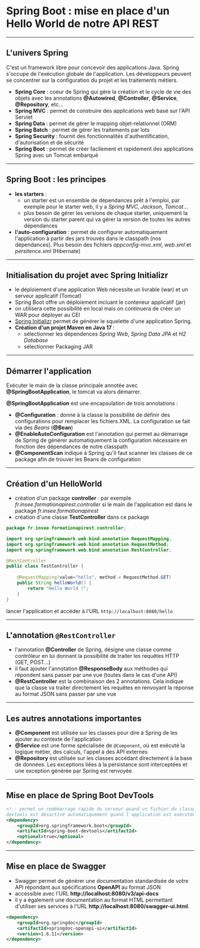 # Spring Boot : mise en place d'un Hello World de notre API REST

----

## L'univers Spring

C'est un framework libre pour concevoir des applications Java. Spring s'occupe de l'exécution globale de l'application. Les développeurs peuvent se concentrer sur la configuration du projet et les traitements métiers.

- **Spring Core** : coeur de Spring qui gère la création et le cycle de vie des objets avec les annotations **@Autowired**, **@Controller**, **@Service**, **@Repository**, etc...
- **Spring MVC** : permet de construire des applications web basé sur l'API Servlet
- **Spring Data** : permet de gérer le mapping objet-relationnel (ORM)
- **Spring Batch** : permet de gérer les traitements par lots
- **Spring Security** : fournit des fonctionnalités d'authentification, d'autorisation et de sécurité
- **Spring Boot** : permet de créer facilement et rapidement des applications Spring avec un Tomcat embarqué

----

## Spring Boot : les principes

- **les starters** :
	- un starter est un ensemble de dépendances prêt à l'emploi, par exemple pour le starter web, il y a *Spring MVC*, *Jackson*, *Tomcat*...
	- plus besoin de gérer les versions de chaque starter, uniquement la version du starter parent qui va gérer la version de toutes les autres dépendances
- **l'auto-configuration** : permet de configurer automatiquement l'application à partir des jars trouvés dans le classpath (nos dépendances). Plus besoin des fichiers *appconfig-mvc.xml*, *web.xml* et *persitence.xml* (Hibernate)

----

## Initialisation du projet avec Spring Initializr

- le déploiement d'une application Web nécessite un livrable (war) et un serveur applicatif (Tomcat)
- Spring Boot offre un déploiement incluant le conteneur applicatif (jar)
- on utilisera cette possibilité en local mais on continuera de créer un WAR pour déployer au CEI
- [Spring Initializr](https://start.spring.io/) permet de générer le squelette d'une application Spring.
- **Création d'un projet Maven en Java 17** :
  - sélectionner les dépendences *Spring Web*, *Spring Data JPA* et *H2 Database*
  - sélectionner Packaging JAR

----

## Démarrer l'application

Exécuter le main de la classe principale annotée avec **@SpringBootApplication**, le tomcat va alors démarrer.

**@SpringBootApplication** est une encapsulation de trois annotations :
- **@Configuration** : donne à la classe la possibilité de définir des configurations pour remplacer les fichiers XML. La configuration se fait via des *Beans* (**@Bean**)
- **@EnableAutoConfiguration** est l'annotation qui permet au démarrage de Spring de générer automatiquement la configuration nécessaire en fonction des dépendances de notre classpath
- **@ComponentScan** indique à Spring qu'il faut scanner les classes de ce package afin de trouver les Beans de configuration

----

## Création d'un HelloWorld

- création d'un package **controller** : par exemple *fr.insee.formationapirest.controller* si le main de l'application est dans le package *fr.insee.formationapirest*
- création d'une classe **TestController** dans ce package

```java
package fr.insee.formationapirest.controller;

import org.springframework.web.bind.annotation.RequestMapping;
import org.springframework.web.bind.annotation.RequestMethod;
import org.springframework.web.bind.annotation.RestController;

@RestController
public class TestController {
	
	@RequestMapping(value="hello", method = RequestMethod.GET)
	public String helloWorld() {
		return "Hello World !";
	}
}
```

lancer l'application et accéder à l'URL `http://localhost:8080/hello`

----

## L'annotation `@RestController`

- l'annotation **@Controller** de Spring, désigne une classe comme contrôleur en lui donnant la possibilité de traiter les requêtes HTTP (GET, POST...)
- il faut ajouter l'annotation **@ResponseBody** aux méthodes qui répondent sans passer par une vue (toutes dans le cas d'une API)
- **@RestController** est la combinaison des 2 annotations. Cela indique que la classe va traiter directement les requêtes en renvoyant la réponse au format JSON sans passer par une vue

----

## Les autres annotations importantes

- **@Component** est utilisée sur les classes pour dire à Spring de les ajouter au contexte de l'application
- **@Service** est une forme spécialisée de `@Component`, où est exécuté la logique métier, des calculs, l'appel à des API externes
- **@Repository** est utilisée sur les classes accédant directement à la base de données. Les exceptions liées à la persistance sont interceptées et une exception générée par Spring est renvoyée

----

## Mise en place de Spring Boot DevTools

```xml
<!-- permet un redémarrage rapide du serveur quand un fichier du classpath change.
devtools est désactivé automatiquement quand l'application est exécutée de manière packagé (java -jar...) -->
<dependency>
	<groupId>org.springframework.boot</groupId>
	<artifactId>spring-boot-devtools</artifactId>
	<optional>true</optional>
</dependency>
```

----

## Mise en place de Swagger

- Swagger permet de générer une documentation standardisée de votre API répondant aux spécifications **OpenAPI** au format JSON
- accessible avec l'URL **http://localhost:8080/v3/api-docs**
- il y a également une documentation au format HTML permettant d'utiliser ses services à l'URL **http://localhost:8080/swagger-ui.html**. 

```xml
<dependency>
	<groupId>org.springdoc</groupId>
	<artifactId>springdoc-openapi-ui</artifactId>
	<version>1.6.11</version>
</dependency>
```
